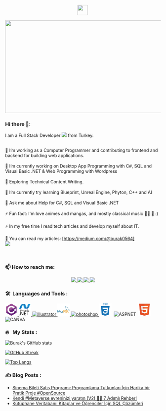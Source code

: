 <p align="center"><img src="https://cdn.jsdelivr.net/gh/devicons/devicon@latest/icons/google/google-original.svg" width="33" height="33"/>&nbsp;  
<p align="center"><img src="https://media.giphy.com/media/dWesBcTLavkZuG35MI/giphy.gif" width="600" height="300"  /></p>

### Hi there 👋:

I am a Full Stack Developer <img src="https://media.giphy.com/media/WUlplcMpOCEmTGBtBW/giphy.gif" width="30"> from Turkey.

  <br> 🔭 I’m working as a Computer Programmer and contributing to frontend and backend for building web applications. </br>
  <br> 🔭 I’m currently working on Desktop App Programming with C#, SQL and Visual Basic .NET & Web Programming with Wordpress </br>
  <br> 🌱 Exploring Technical Content Writing. </br>
  <br> 🌱 I’m currently try learning Blueprint, Unreal Engine, Phyton, C++ and AI </br>
  <br> 💬 Ask me about Help for C#, SQL and Visual Basic .NET </br>
  <br> ⚡ Fun fact: I'm love animes and mangas, and mostly classical music 🎼🎻 🎻 :) </br>
  <br> ⚡ In my free time I read tech articles and develop myself about IT. </br>
  <br> 👯 You can read my articles: [https://medium.com/@burak0564] </br>
 <img src="https://www.animatedimages.org/data/media/562/animated-line-image-0184.gif" width="1920" />
 </p>

<br>

### 📫 How to reach me: &nbsp; 

 <div align="center"> 
  <a href="https://www.youtube.com/@burakkurt07" target="_blank">
    <img src="https://img.shields.io/badge/-Youtube-%23333?style=for-the-badge&logo=youtube&logoColor=red" target="_blank">
  </a>
  <a href="https://www.linkedin.com/in/burakkurt0707/" target="_blank">
    <img src="https://img.shields.io/badge/-LinkedIn-%23333?style=for-the-badge&logo=linkedin&logoColor=blue" target="_blank">
  </a>
  <a href = "mailto:burakkurt@zohomail.com">
    <img src="https://img.shields.io/badge/-Gmail-%23333?style=for-the-badge&logo=gmail&logoColor=reed" target="_blank">
  </a>
  <a href="https://medium.com/@burak0564">
   <img src="https://img.shields.io/badge/Medium-%23333?style=for-the-badge&logo=medium&logoColor=white" target="_blank"/>
  </a>
 </div>
 
### 🛠 &nbsp;Languages and Tools :
<p align="left"> <a href="https://www.w3schools.com/cs/" target="_blank" rel="noreferrer"> 
<img src="https://raw.githubusercontent.com/devicons/devicon/master/icons/csharp/csharp-original.svg" alt="csharp" width="40" height="40"/> </a>
<a href="https://dotnet.microsoft.com/" target="_blank" rel="noreferrer"> <img src="https://raw.githubusercontent.com/devicons/devicon/master/icons/dot-net/dot-net-original-wordmark.svg" alt="dotnet" width="40" height="40"/> </a>
<a href="https://www.adobe.com/in/products/illustrator.html" target="_blank" rel="noreferrer"> <img src="https://www.vectorlogo.zone/logos/adobe_illustrator/adobe_illustrator-icon.svg" alt="illustrator" width="40" height="40"/> </a>
<a href="https://www.mysql.com/" target="_blank" rel="noreferrer"> <img src="https://raw.githubusercontent.com/devicons/devicon/master/icons/mysql/mysql-original-wordmark.svg" alt="mysql" width="40" height="40"/> </a>
<a href="https://www.photoshop.com/en" target="_blank" rel="noreferrer"> <img src="https://cdn.jsdelivr.net/gh/devicons/devicon@latest/icons/photoshop/photoshop-original.svg" alt="photoshop" width="40" height="40"/> </a> 
<img src="https://github.com/devicons/devicon/blob/master/icons/css3/css3-plain-wordmark.svg"  title="CSS3" alt="CSS" width="40" height="40"/>&nbsp;
<img src="https://www.svgrepo.com/show/508894/aspnet.svg"  title="ASPNET" alt="ASPNET" width="40" height="40"/>&nbsp; 
<img src="https://github.com/devicons/devicon/blob/master/icons/html5/html5-original.svg" title="HTML5" alt="HTML" width="40" height="40"/>&nbsp;
<img src="https://cdn.jsdelivr.net/gh/devicons/devicon@latest/icons/canva/canva-original.svg" title="CANVA" alt="CANVA" width="40" height="40"/>&nbsp;

    
</p>

### 🔥 &nbsp; My Stats :
![Burak's GitHub stats](https://github-readme-stats.vercel.app/api?username=burakkurt07&show_icons=true&theme=tokyonight)

[![GitHub Streak](http://github-readme-streak-stats.herokuapp.com?user=burakkurt07&theme=dark&background=000000)](https://git.io/streak-stats)

[![Top Langs](https://github-readme-stats.vercel.app/api/top-langs/?username=burakkurt07&layout=compact&theme=vision-friendly-dark)](https://github.com/anuraghazra/github-readme-stats)

### ✍️ Blog Posts : 
- [Sinema Bileti Satış Programı: Programlama Tutkunları İçin Harika bir Pratik Proje #OpenSource](https://medium.com/@burak0564/sinema-bileti-sat%C4%B1%C5%9F-program%C4%B1-programlama-tutkunlar%C4%B1-i%CC%87%C3%A7in-harika-bir-pratik-proje-opensource-f4fa3aa5b080)
- [Kendi #Metaverse evreninizi yaratın (V2) 🫴✨ 7 Adımlı Rehber!](https://medium.com/@burak0564/kendi-metaverse-evreninizi-yarat%C4%B1n-v2-proje-tasar%C4%B1m%C4%B1-70728beeb504)
- [Kütüphane Veritabanı: Kitaplar ve Öğrenciler İçin SQL Çözümleri](https://medium.com/@burak0564/k%C3%BCt%C3%BCphane-veritaban%C4%B1-kitaplar-ve-%C3%B6%C4%9Frenciler-i%CC%87%C3%A7in-sql-%C3%A7%C3%B6z%C3%BCmleri-f6f2dbb65551)<!-- BLOG-POST-LIST:START -->
<!-- BLOG-POST-LIST:END -->
